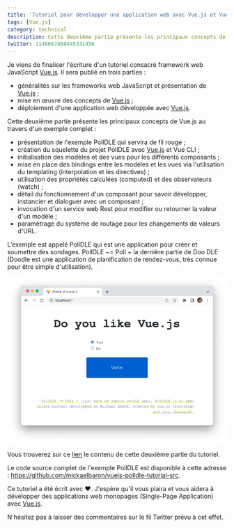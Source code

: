 ```yaml
---
title: 'Tutoriel pour développer une application web avec Vue.js et Vue CLI : mise en œuvre des concepts via un exemple (partie 2)'
tags: [Vue.js]
category: technical
description: Cette deuxième partie présente les principaux concepts de Vue.js au travers d'un exemple complet appelé PollDLE.
twitter: 1146667460445331456
---
```


Je viens de finaliser l'écriture d'un tutoriel consacré framework web JavaScript [Vue.js](https://vuejs.org/). Il sera publié en trois parties :

* généralités sur les frameworks web JavaScript et présentation de [Vue.js](https://vuejs.org/) ;
* mise en œuvre des concepts de [Vue.js](https://vuejs.org/) ;
* déploiement d'une application web développée avec [Vue.js](https://vuejs.org/).

Cette deuxième partie présente les principaux concepts de Vue.js au travers d'un exemple complet :

* présentation de l'exemple PollDLE qui servira de fil rouge ;
* création du squelette du projet PollDLE avec [Vue.js](https://vuejs.org/) et Vue CLI ;
* initialisation des modèles et des vues pour les différents composants ;
* mise en place des bindings entre les modèles et les vues via l'utilisation du templating (interpolation et les directives) ;
* utilisation des propriétés calculées (computed) et des observateurs (watch) ;
* détail du fonctionnement d'un composant pour savoir développer, instancier et dialoguer avec un composant ;
* invocation d'un service web Rest pour modifier ou retourner la valeur d'un modèle ;
* paramétrage du système de routage pour les changements de valeurs d'URL.

L'exemple est appelé PollDLE qui est une application pour créer et soumettre des sondages. PollDLE ~= Poll + la dernière partie de Doo DLE (Doodle est une application de planification de rendez-vous, très connue pour être simple d'utilisation).

![Ecran pour vôter à un sondage PollDLE](/images/vuejs-miseenoeuvre-part2/poll_polldle.png)

Vous trouverez sur ce [lien](/web/vuejs-miseenoeuvre-part2) le contenu de cette deuxième partie du tutoriel.

Le code source complet de l'exemple PollDLE est disponible à cette adresse : <https://github.com/mickaelbaron/vuejs-polldle-tutorial-src>.

Ce tutoriel a été écrit avec ❤️. J'espère qu'il vous plaira et vous aidera à développer des applications web monopages (Single-Page Application) avec [Vue.js](https://vuejs.org/).

N'hésitez pas à laisser des commentaires sur le fil Twitter prévu à cet effet.
